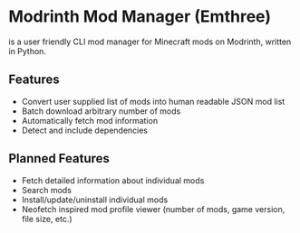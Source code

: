 # Modrinth Mod Manager (Emthree)
is a user friendly CLI mod manager for Minecraft mods on Modrinth, written in Python.

## Features
- Convert user supplied list of mods into human readable JSON mod list
- Batch download arbitrary number of mods
- Automatically fetch mod information
- Detect and include dependencies

## Planned Features
- Fetch detailed information about individual mods
- Search mods
- Install/update/uninstall individual mods
- Neofetch inspired mod profile viewer (number of mods, game version, file size, etc.)
